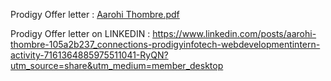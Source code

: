 Prodigy Offer letter : [Aarohi Thombre.pdf](https://github.com/Arrowhi/Prodigy_WD/files/14212077/Aarohi.Thombre.pdf)


Prodigy Offer letter on LINKEDIN : https://www.linkedin.com/posts/aarohi-thombre-105a2b237_connections-prodigyinfotech-webdevelopmentintern-activity-7161364885975511041-RyQN?utm_source=share&utm_medium=member_desktop

